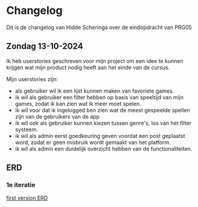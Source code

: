 # Changelog
Dit is de changelog van Hidde Scheringa over de eindopdracht van PRG05

## Zondag 13-10-2024
Ik heb userstories geschreven voor mijn project om een idee te kunnen krijgen wat mijn product nodig heeft aan het einde van 
de cursus.

Mijn userstories zijn:
- als gebruiker wil ik een lijst kunnen maken van favoriete games.
- ik wil als gebruiker een filter hebben op basis van speeltijd van mijn games, zodat ik kan zien wat ik meer moet spelen.
- ik wil voor dat ik ingelogged ben zien wat de meest gespeelde spellen zijn van de gebruikers van de app
- ik wil ook als gebruiker kunnen kiezen tussen genre's, los van het filter systeem.
- ik wil als admin eerst goedkeuring geven voordat een post geplaatst word, zodat er geen misbruik wordt gemaakt van het platform.
- ik wil als admin een duidelijk overzicht hebben van de functionaliteiten.

## ERD
### 1e iteratie
[first version ERD](images/erd-prg05.png)
